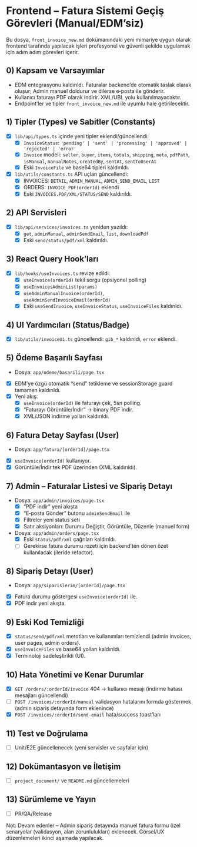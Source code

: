 # Frontend – Fatura Sistemi Geçiş Görevleri (Manual/EDM’siz)

Bu dosya, `front_invoice_new.md` dokümanındaki yeni mimariye uygun olarak frontend tarafında yapılacak işleri profesyonel ve güvenli şekilde uygulamak için adım adım görevleri içerir.

## 0) Kapsam ve Varsayımlar
- EDM entegrasyonu kaldırıldı. Faturalar backend’de otomatik taslak olarak oluşur; Admin manuel doldurur ve dilerse e‑posta ile gönderir.
- Kullanıcı faturayı PDF olarak indirir. XML/UBL yolu kullanılmayacaktır.
- Endpoint’ler ve tipler `front_invoice_new.md` ile uyumlu hale getirilecektir.

## 1) Tipler (Types) ve Sabitler (Constants)
- [x] `lib/api/types.ts` içinde yeni tipler eklendi/güncellendi:
  - [x] `InvoiceStatus`: `'pending' | 'sent' | 'processing' | 'approved' | 'rejected' | 'error'`
  - [x] `Invoice` modeli: `seller`, `buyer`, `items`, `totals`, `shipping`, `meta`, `pdfPath`, `isManual`, `manualNotes`, `createdBy`, `sentAt`, `sentToUserAt`
  - [x] Eski `InvoiceFile` ve base64 tipleri kaldırıldı.
- [x] `lib/utils/constants.ts` API uçları güncellendi:
  - [x] INVOICES: `DETAIL`, `ADMIN_MANUAL`, `ADMIN_SEND_EMAIL`, `LIST`
  - [x] ORDERS: `INVOICE_PDF(orderId)` eklendi
  - [x] Eski `INVOICES.PDF/XML/STATUS/SEND` kaldırıldı.

## 2) API Servisleri
- [x] `lib/api/services/invoices.ts` yeniden yazıldı:
  - [x] `get`, `adminManual`, `adminSendEmail`, `list`, `downloadPdf`
  - [x] Eski `send/status/pdf/xml` kaldırıldı.

## 3) React Query Hook’ları
- [x] `lib/hooks/useInvoices.ts` revize edildi:
  - [x] `useInvoice(orderId)` tekil sorgu (opsiyonel polling)
  - [x] `useInvoicesAdminList(params)`
  - [x] `useAdminManualInvoice(orderId)`, `useAdminSendInvoiceEmail(orderId)`
  - [x] Eski `useSendInvoice`, `useInvoiceStatus`, `useInvoiceFiles` kaldırıldı.

## 4) UI Yardımcıları (Status/Badge)
- [x] `lib/utils/invoiceUi.ts` güncellendi: `gib_*` kaldırıldı, `error` eklendi.

## 5) Ödeme Başarılı Sayfası
- Dosya: `app/odeme/basarili/page.tsx`
- [x] EDM’ye özgü otomatik “send” tetikleme ve sessionStorage guard tamamen kaldırıldı.
- [x] Yeni akış:
  - [x] `useInvoice(orderId)` ile faturayı çek, 5sn polling.
  - [x] “Faturayı Görüntüle/İndir” → binary PDF indir.
  - [x] XML/JSON indirme yolları kaldırıldı.

## 6) Fatura Detay Sayfası (User)
- Dosya: `app/fatura/[orderId]/page.tsx`
- [x] `useInvoice(orderId)` kullanıyor.
- [x] Görüntüle/İndir tek PDF üzerinden (XML kaldırıldı).

## 7) Admin – Faturalar Listesi ve Sipariş Detayı
- Dosya: `app/admin/invoices/page.tsx`
  - [x] “PDF indir” yeni akışta
  - [x] “E‑posta Gönder” butonu `adminSendEmail` ile
  - [x] Filtreler yeni status seti
  - [x] Satır aksiyonları: Durumu Değiştir, Görüntüle, Düzenle (manuel form)
- Dosya: `app/admin/orders/page.tsx`
  - [x] Eski `status/pdf/xml` çağrıları kaldırıldı.
  - [ ] Gerekirse fatura durumu rozeti için backend’ten dönen özet kullanılacak (ileride refactor).

## 8) Sipariş Detayı (User)
- Dosya: `app/siparislerim/[orderId]/page.tsx`
- [x] Fatura durumu göstergesi `useInvoice(orderId)` ile.
- [x] PDF indir yeni akışta.

## 9) Eski Kod Temizliği
- [x] `status/send/pdf/xml` metotları ve kullanımları temizlendi (admin invoices, user pages, admin orders).
- [x] `useInvoiceFiles` ve base64 yolları kaldırıldı.
- [x] Terminoloji sadeleştirildi (UI).

## 10) Hata Yönetimi ve Kenar Durumlar
- [x] `GET /orders/:orderId/invoice` 404 → kullanıcı mesajı (indirme hatası mesajları güncellendi)
- [ ] `POST /invoices/:orderId/manual` validasyon hatalarını formda göstermek (admin sipariş detayında form eklenince)
- [x] `POST /invoices/:orderId/send-email` hata/success toast’ları

## 11) Test ve Doğrulama
- [ ] Unit/E2E güncellenecek (yeni servisler ve sayfalar için)

## 12) Dokümantasyon ve İletişim
- [ ] `project_document/` ve `README.md` güncellemeleri

## 13) Sürümleme ve Yayın
- [ ] PR/QA/Release

Not: Devam edenler – Admin sipariş detayında manuel fatura formu özel senaryolar (validasyon, alan zorunlulukları) eklenecek. Görsel/UX düzenlemeleri ikinci aşamada yapılacak. 